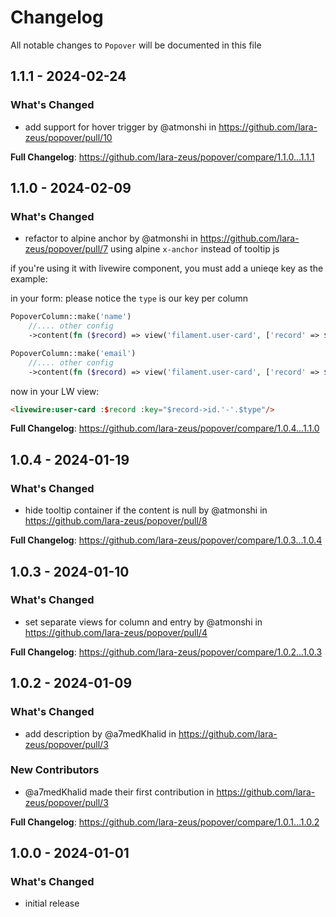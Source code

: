# Changelog

All notable changes to `Popover` will be documented in this file

## 1.1.1 - 2024-02-24

### What's Changed

* add support for hover trigger by @atmonshi in https://github.com/lara-zeus/popover/pull/10

**Full Changelog**: https://github.com/lara-zeus/popover/compare/1.1.0...1.1.1

## 1.1.0 - 2024-02-09

### What's Changed

* refactor to alpine anchor by @atmonshi in https://github.com/lara-zeus/popover/pull/7
  using alpine `x-anchor` instead of tooltip js

if you're using it with livewire component, you must add a unieqe key as the example:

in your form:
please notice the `type` is our key per column

```php
PopoverColumn::make('name')
    //.... other config
    ->content(fn ($record) => view('filament.user-card', ['record' => $record, 'type' => 'name'])),

PopoverColumn::make('email')
    //.... other config
    ->content(fn ($record) => view('filament.user-card', ['record' => $record, 'type' => 'email'])),


```
now in your LW view:

```html
<livewire:user-card :$record :key="$record->id.'-'.$type"/>


```
**Full Changelog**: https://github.com/lara-zeus/popover/compare/1.0.4...1.1.0

## 1.0.4 - 2024-01-19

### What's Changed

* hide tooltip container if the content is null by @atmonshi in https://github.com/lara-zeus/popover/pull/8

**Full Changelog**: https://github.com/lara-zeus/popover/compare/1.0.3...1.0.4

## 1.0.3 - 2024-01-10

### What's Changed

* set separate views for column and entry by @atmonshi in https://github.com/lara-zeus/popover/pull/4

**Full Changelog**: https://github.com/lara-zeus/popover/compare/1.0.2...1.0.3

## 1.0.2 - 2024-01-09

### What's Changed

* add description by @a7medKhalid in https://github.com/lara-zeus/popover/pull/3

### New Contributors

* @a7medKhalid made their first contribution in https://github.com/lara-zeus/popover/pull/3

**Full Changelog**: https://github.com/lara-zeus/popover/compare/1.0.1...1.0.2

## 1.0.0 - 2024-01-01

### What's Changed

- initial release
